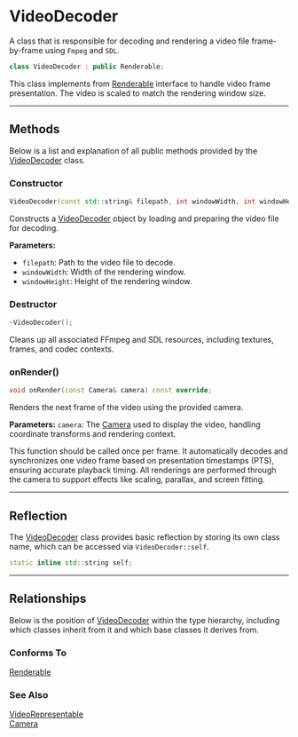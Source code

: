 # VideoDecoder
A class that is responsible for 
decoding and rendering a video file frame-by-frame using 
`Fmpeg` and `SDL`. 

```c++
class VideoDecoder : public Renderable;
```

This class implements from [Renderable](Renderable.md) interface to handle video frame presentation.
The video is scaled to match the rendering window size.

---

## Methods

Below is a list and explanation of all public methods
provided by the [VideoDecoder](VideoDecoder.md) class.

### Constructor

```c++
VideoDecoder(const std::string& filepath, int windowWidth, int windowHeight);
```

Constructs a [VideoDecoder](VideoDecoder.md) object by 
loading and preparing the video file for decoding.

**Parameters:**
- `filepath`: Path to the video file to decode.
- `windowWidth`: Width of the rendering window.
- `windowHeight`: Height of the rendering window.

### Destructor

```c++
~VideoDecoder();
```

Cleans up all associated FFmpeg and SDL resources, including textures, frames, and codec contexts.

### onRender()

```c++
void onRender(const Camera& camera) const override;
```

Renders the next frame of the video using the provided camera.

**Parameters:**
`camera`: The [Camera](Camera.md) used to display the video, handling coordinate transforms and rendering context.

This function should be called once per frame.
It automatically decodes and synchronizes one video frame based on presentation timestamps (PTS), ensuring accurate playback timing.
All renderings are performed through the camera to support effects like scaling, parallax, and screen fitting.

---

## Reflection

The [VideoDecoder](VideoDecoder.md) class provides basic
reflection by storing its own class name, which can be
accessed via `VideoDecoder::self`.

```c++
static inline std::string self;
```

---

## Relationships
Below is the position of [VideoDecoder](VideoDecoder.md)
within the type hierarchy, including which classes inherit
from it and which base classes it derives from.

### Conforms To
[Renderable](Renderable.md)

### See Also
[VideoRepresentable](VideoRepresentable.md) <br>
[Camera](Camera.md)